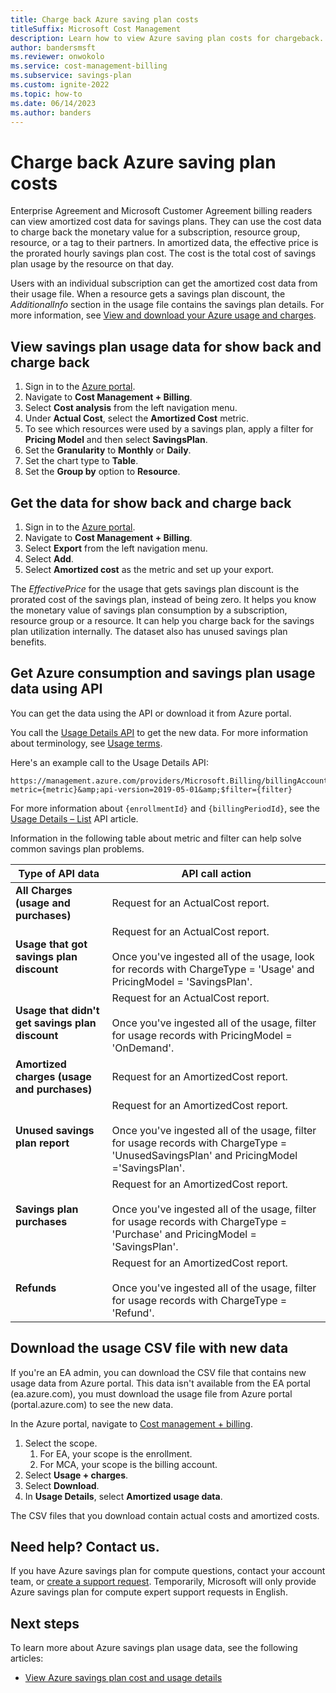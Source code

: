 ```yaml
---
title: Charge back Azure saving plan costs
titleSuffix: Microsoft Cost Management
description: Learn how to view Azure saving plan costs for chargeback.
author: bandersmsft
ms.reviewer: onwokolo
ms.service: cost-management-billing
ms.subservice: savings-plan
ms.custom: ignite-2022
ms.topic: how-to
ms.date: 06/14/2023
ms.author: banders
---
```


# Charge back Azure saving plan costs

Enterprise Agreement and Microsoft Customer Agreement billing readers can view amortized cost data for savings plans. They can use the cost data to charge back the monetary value for a subscription, resource group, resource, or a tag to their partners. In amortized data, the effective price is the prorated hourly savings plan cost. The cost is the total cost of savings plan usage by the resource on that day.

Users with an individual subscription can get the amortized cost data from their usage file. When a resource gets a savings plan discount, the _AdditionalInfo_ section in the usage file contains the savings plan details. For more information, see [View and download your Azure usage and charges](../understand/download-azure-daily-usage.md).

## View savings plan usage data for show back and charge back

1. Sign in to the [Azure portal](https://portal.azure.com/).
2. Navigate to **Cost Management + Billing**.
3. Select **Cost analysis** from the left navigation menu.
4. Under **Actual Cost**, select the **Amortized Cost** metric.
5. To see which resources were used by a savings plan, apply a filter for **Pricing Model** and then select **SavingsPlan**.
6. Set the **Granularity** to **Monthly** or **Daily**.
7. Set the chart type to **Table**.
8. Set the **Group by** option to **Resource**.


## Get the data for show back and charge back

1. Sign in to the [Azure portal](https://portal.azure.com/).
2. Navigate to **Cost Management + Billing**.
3. Select **Export** from the left navigation menu.
4. Select **Add**.
5. Select **Amortized cost** as the metric and set up your export.

The *EffectivePrice* for the usage that gets savings plan discount is the prorated cost of the savings plan, instead of being zero. It helps you know the monetary value of savings plan consumption by a subscription, resource group or a resource. It can help you charge back for the savings plan utilization internally. The dataset also has unused savings plan benefits.

## Get Azure consumption and savings plan usage data using API

You can get the data using the API or download it from Azure portal.

You call the [Usage Details API](/rest/api/consumption/usagedetails/list) to get the new data. For more information about terminology, see [Usage terms](../understand/understand-usage.md).

Here's an example call to the Usage Details API:

```http
https://management.azure.com/providers/Microsoft.Billing/billingAccounts/{enrollmentId}/providers/Microsoft.Billing/billingPeriods/{billingPeriodId}/providers/Microsoft.Consumption/usagedetails?metric={metric}&amp;api-version=2019-05-01&amp;$filter={filter}

```

For more information about `{enrollmentId}` and `{billingPeriodId}`, see the [Usage Details – List](/rest/api/consumption/usagedetails/list) API article.

Information in the following table about metric and filter can help solve common savings plan problems.

| Type of API data | API call action |
| --- | --- |
| **All Charges (usage and purchases)** | Request for an ActualCost report. |
| **Usage that got savings plan discount**  | Request for an ActualCost report. <br><br> Once you've ingested all of the usage, look for records with ChargeType = 'Usage' and PricingModel = 'SavingsPlan'. |
| **Usage that didn't get savings plan discount**  | Request for an ActualCost report.<br><br> Once you've ingested all of the usage, filter for usage records with PricingModel = 'OnDemand'. |
| **Amortized charges (usage and purchases)** | Request for an AmortizedCost report. |
| **Unused savings plan report**  | Request for an AmortizedCost report.<br><br> Once you've ingested all of the usage, filter for usage records with ChargeType = 'UnusedSavingsPlan' and PricingModel ='SavingsPlan'. |
| **Savings plan purchases**  | Request for an AmortizedCost report.<br><br> Once you've ingested all of the usage, filter for usage records with ChargeType = 'Purchase' and PricingModel = 'SavingsPlan'. |
| **Refunds**  | Request for an AmortizedCost report.<br><br> Once you've ingested all of the usage, filter for usage records with ChargeType = 'Refund'. |

## Download the usage CSV file with new data

If you're an EA admin, you can download the CSV file that contains new usage data from Azure portal. This data isn't available from the EA portal (ea.azure.com), you must download the usage file from Azure portal (portal.azure.com) to see the new data.

In the Azure portal, navigate to [Cost management + billing](https://portal.azure.com/#blade/Microsoft_Azure_Billing/ModernBillingMenuBlade/BillingAccounts).

1. Select the scope.
    1. For EA, your scope is the enrollment.
    1. For MCA, your scope is the billing account.
1. Select **Usage + charges**.
1. Select **Download**.
1. In **Usage Details**, select **Amortized usage data**.

The CSV files that you download contain actual costs and amortized costs.

## Need help? Contact us.

If you have Azure savings plan for compute questions, contact your  account team, or [create a support request](https://portal.azure.com/#blade/Microsoft_Azure_Support/HelpAndSupportBlade/newsupportrequest). Temporarily, Microsoft will only provide Azure savings plan for compute expert support requests in English.

## Next steps

To learn more about Azure savings plan usage data, see the following articles:

- [View Azure savings plan cost and usage details](utilization-cost-reports.md)
 
